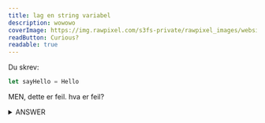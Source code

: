```yaml
---
title: lag en string variabel
description: wowowo
coverImage: https://img.rawpixel.com/s3fs-private/rawpixel_images/website_content/pd48batch9-10-nap_1.jpg?w=1000&dpr=1&fit=default&crop=default&q=65&vib=3&con=3&usm=15&bg=F4F4F3&ixlib=js-2.2.1&s=2c65ba4fca60aae1f04eead317aeb992
readButton: Curious?
readable: true
---
```


Du skrev:

```js
let sayHello = Hello
```

MEN, dette er feil. hva er feil?

<details>

<summary>ANSWER</summary>

HUSK QUOTATIONS


```js
let sayHello = "Hello"
```

</details>
